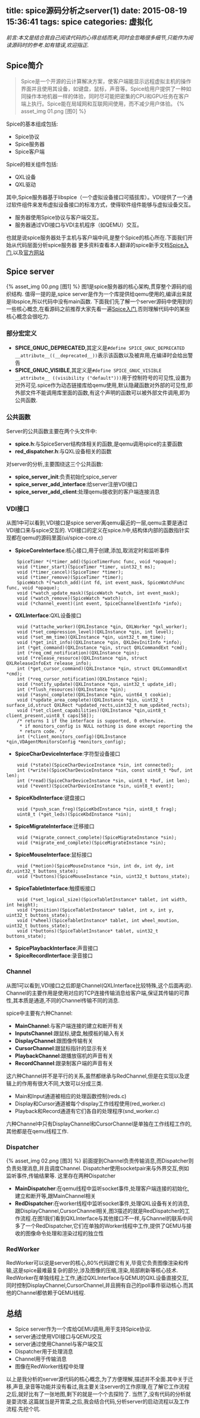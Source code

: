 title: spice源码分析之server(1)
date: 2015-08-19 15:36:41
tags: spice
categories: 虚拟化
---

_前言:本文是结合我自己阅读代码的心得总结而来,同时会忽略很多细节,只能作为阅读源码时的参考.如有错误,欢迎指正._

## Spice简介
> Spice是一个开源的云计算解决方案，使客户端能显示远程虚拟主机的操作界面并且使用其设备，如键盘，鼠标，声音等。Spice给用户提供了一种如同操作本地机器一样的体验，同时尽可能把密集的CPU和GPU任务在客户端上执行。Spice能在局域网和互联网间使用，而不减少用户体验。
{% asset_img 01.png [图0] %}

Spice的基本组成包括:
- Spice协议
- Spice服务器
- Spice客户端

Spice的相关组件包括:
- QXL设备
- QXL驱动

其中,Spice服务器基于libspice（一个虚拟设备接口可插拔库）。VDI提供了一个通过软件组件来发布虚拟设备接口的标准方式，使得软件组件能够与虚拟设备交互。
- 服务器使用Spice协议与客户端交互。
- 服务器通过VDI接口与VDI主机程序（如QEMU）交互。

也就是说spice服务器处于主机与客户端中间,是整个Spice的核心所在.下面我们开始从代码层面分析spice服务器
更多资料查看本人翻译的spice新手文档[Spice入门](https://www.gitbook.com/book/xhansong/spice-guidebook),以及[官方网站](http://www.spice-space.org/)

## Spice server
{% asset_img 00.png [图1] %}
图1是spice服务器的核心架构,贯穿整个源码的组织结构.
值得一提的是,spice server是作为一个库提供给qemu使用的,编译出来就是libspice,所以代码中没有main函数.
下面我们先了解一个server源码中使用到的一些核心概念,在看源码之前推荐大家先看一遍[Spice入门](https://www.gitbook.com/book/xhansong/spice-guidebook),否则理解代码中的某些核心概念会很吃力.
### 部分宏定义
- **SPICE_GNUC_DEPRECATED**,其定义是`#define SPICE_GNUC_DEPRECATED  __attribute__((__deprecated__))`表示该函数以及被弃用,在编译时会给出警告
- **SPICE_GNUC_VISIBLE**,其定义是`#define SPICE_GNUC_VISIBLE __attribute__ ((visibility ("default")))`用于控制符号的可见性,设置为对外可见.spice作为动态链接库给qemu使用,默认隐藏函数对外部的可见性,即外部文件不能调用库里面的函数,有这个声明的函数可以被外部文件调用,即为公共函数.

### 公共函数
Server的公共函数主要在两个头文件中:
- **spice.h**:与SpiceServer结构体相关的函数,是qemu调用spice的主要函数
- **red_dispatcher.h**:与QXL设备相关的函数

对server的分析,主要围绕这三个公共函数:
- **spice_server_init**:负责初始化spice_server
- **spice_server_add_interface**:给server注册VDI接口
- **spice_server_add_client**:处理qemu接收到的客户端连接消息

### VDI接口
从图1中可以看到,VDI接口是spice server离qemu最近的一层,qemu主要是通过VDI接口来与spice交互的.
VDI接口的定义在spice.h中,结构体内部的函数指针实现都在qemu的源码里面(ui/spice-core.c)
- **SpiceCoreInterface**:核心接口,用于创建,添加,取消定时和监听事件
```
    SpiceTimer *(*timer_add)(SpiceTimerFunc func, void *opaque);
    void (*timer_start)(SpiceTimer *timer, uint32_t ms);
    void (*timer_cancel)(SpiceTimer *timer);
    void (*timer_remove)(SpiceTimer *timer);
    SpiceWatch *(*watch_add)(int fd, int event_mask, SpiceWatchFunc func, void *opaque);
    void (*watch_update_mask)(SpiceWatch *watch, int event_mask);
    void (*watch_remove)(SpiceWatch *watch);
    void (*channel_event)(int event, SpiceChannelEventInfo *info);
```
- **QXLInterface**:QXL设备接口
```
    void (*attache_worker)(QXLInstance *qin, QXLWorker *qxl_worker);
    void (*set_compression_level)(QXLInstance *qin, int level);
    void (*set_mm_time)(QXLInstance *qin, uint32_t mm_time);
    void (*get_init_info)(QXLInstance *qin, QXLDevInitInfo *info);
    int (*get_command)(QXLInstance *qin, struct QXLCommandExt *cmd);
    int (*req_cmd_notification)(QXLInstance *qin);
    void (*release_resource)(QXLInstance *qin, struct QXLReleaseInfoExt release_info);
    int (*get_cursor_command)(QXLInstance *qin, struct QXLCommandExt *cmd);
    int (*req_cursor_notification)(QXLInstance *qin);
    void (*notify_update)(QXLInstance *qin, uint32_t update_id);
    int (*flush_resources)(QXLInstance *qin);
    void (*async_complete)(QXLInstance *qin, uint64_t cookie);
    void (*update_area_complete)(QXLInstance *qin, uint32_t surface_id,struct QXLRect *updated_rects,uint32_t num_updated_rects);
    void (*set_client_capabilities)(QXLInstance *qin,uint8_t client_present,uint8_t caps[58]);
    /* returns 1 if the interface is supported, 0 otherwise.
     * if monitors_config is NULL nothing is done except reporting the
     * return code. */
    int (*client_monitors_config)(QXLInstance *qin,VDAgentMonitorsConfig *monitors_config);
```
- **SpiceCharDeviceInterface**:字符型设备接口
```
    void (*state)(SpiceCharDeviceInstance *sin, int connected);
    int (*write)(SpiceCharDeviceInstance *sin, const uint8_t *buf, int len);
    int (*read)(SpiceCharDeviceInstance *sin, uint8_t *buf, int len);
    void (*event)(SpiceCharDeviceInstance *sin, uint8_t event);
```
- **SpiceKbdInterface**:键盘接口
```
    void (*push_scan_freg)(SpiceKbdInstance *sin, uint8_t frag);
    uint8_t (*get_leds)(SpiceKbdInstance *sin);
```
- **SpiceMigrateInterface**:迁移接口
```
    void (*migrate_connect_complete)(SpiceMigrateInstance *sin);
    void (*migrate_end_complete)(SpiceMigrateInstance *sin);
```
- **SpiceMouseInterface**:鼠标接口
```
    void (*motion)(SpiceMouseInstance *sin, int dx, int dy, int dz,uint32_t buttons_state);
    void (*buttons)(SpiceMouseInstance *sin, uint32_t buttons_state);
```
- **SpiceTabletInterface**:触摸板接口
```
    void (*set_logical_size)(SpiceTabletInstance* tablet, int width, int height);
    void (*position)(SpiceTabletInstance* tablet, int x, int y, uint32_t buttons_state);
    void (*wheel)(SpiceTabletInstance* tablet, int wheel_moution, uint32_t buttons_state);
    void (*buttons)(SpiceTabletInstance* tablet, uint32_t buttons_state);
```
- **SpicePlaybackInterface**:声音接口
- **SpiceRecordInterface**:录音接口

### Channel
从图1可以看到,VDI接口之后即是Channel(QXLInterface比较特殊,这个后面再说).
Channel的主要作用是使用对应的TCP连接传输消息给客户端,保证其传输的可靠性,其本质是通道,不同的Channel传输不同的消息.

spice中主要有六种Channel:
- **MainChannel**:与客户端连接的建立和断开有关
- **InputsChannel**:跟鼠标,键盘,触摸板的输入有关
- **DisplayChannel**:跟图像传输有关
- **CursorChannel**:跟鼠标指针的显示有关
- **PlaybackChannel**:跟播放宿机的声音有关
- **RecordChannel**:跟录制客户端的声音有关

这六种Channel并不是平行的关系,虽然都继承与RedChannel,但是在实现以及逻辑上的作用有很大不同,大致可以分成三类.
- Main和Input通道被相应的处理函数控制(reds.c)
- Display和Cursor通道被每个display工作线程使用(red_worker.c)
- Playback和Record通道有它们各自的处理程序(snd_worker.c)

六种Channel中只有DisplayChannel和CursorChannel是单独在工作线程工作的,其他都是在qemu线程工作.

### Dispatcher
{% asset_img 02.png [图3] %}
前面提到Channel负责传输消息,而Dispatcher则负责处理消息,并且调度Channel.
Dispatcher使用socketpair来与外界交互,例如监听事件,传输结果等.
这里存在两种Dispatcher
- **MainDispatcher**:在qemu线程中监听socket事件,处理客户端连接的初始化,建立和断开等,跟MainChannel相关
- **RedDispatcher**:在worker线程中监听socket事件,处理QXL设备有关的消息,跟DisplayChannel,CursorChannel相关,图3描述的就是RedDispatcher的工作流程.在图1我们看到QXLInterface与其他接口不一样,与Channel的联系中间多了一个RedDispatcher,它们在单独的Worker线程中工作,提供了QEMU与接收的图像命令处理和渲染过程的独立性

### RedWorker
RedWorker可以说是server的核心,80%代码跟它有关,毕竟它负责图像渲染和传输,这是spice最难最复杂的部分,涉及图像的压缩,渲染,局部刷新等核心技术.
RedWorker在单独线程上工作,通过QXLInterface与QEMU的QXL设备直接交互,同时控制DisplayChannel,CursorChannel,并且拥有自己的poll事件驱动核心.而其他的Channel都依赖于QEMU线程.

## 总结
- Spice server作为一个库给QEMU调用,用于支持Spice协议.
- server通过使用VDI接口与QEMU交互
- server通过使用Channel与客户端交互
- Dispatcher用于处理消息
- Channel用于传输消息
- 图像在RedWorker线程中处理

以上是我分析的server源代码的核心概念,为了方便理解,描述并不全面.其中关于迁移,声音,录音等功能并没有看过,我主要关注server的工作原理,在了解它工作流程之后,就好比有了一张地图,剩下的就是一个个去探险了.
当然了,没有代码的分析就是耍流氓.这篇就当是开胃菜,之后,我会结合代码,分析server的启动流程以及工作流程.先挖个坑.
